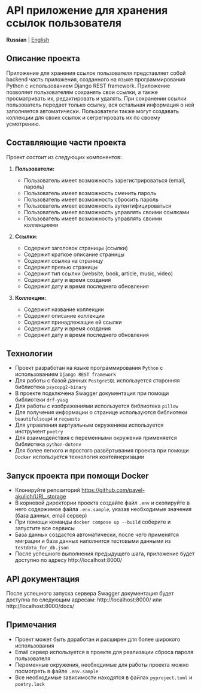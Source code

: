 # API приложение для хранения ссылок пользователя

**Russian** | [English](docs_eng/README.md)

## Описание проекта
Приложение для хранения ссылок пользователя представляет собой backend часть приложения, созданного на языке программирования Python с использованием Django REST framework.
Приложение позволяет пользователям сохранять свои ссылки, а также просматривать их, редактировать и удалять. При сохранении ссылки пользователь передает только ссылку, вся остальная
информация о ней заполняется автоматически. Пользователи также могут создавать коллекции для своих ссылок и сегрегировать их по своему усмотрению.  

## Составляющие части проекта

Проект состоит из следующих компонентов:

1. **Пользователи:**
    - Пользователь имеет возможность зарегистрироваться (email, пароль)   
    - Пользователь имеет возможность сменить пароль   
    - Пользователь имеет возможность сбросить пароль   
    - Пользователь имеет возможность аутентифицироваться   
    - Пользователь имеет возможность управлять своими ссылками
    - Пользователь имеет возможность управлять своими коллекциями

2. **Ссылки:**
   - Содержит заголовок страницы (ссылки)
   - Содержит краткое описание страницы
   - Содержит ссылка на страницу
   - Содержит превью страницы
   - Содержит тип ссылки (website, book, article, music, video)
   - Содержит дату и время создания
   - Содержит дату и время последнего обновления

3. **Коллекции:**
   - Содержит название коллекции
   - Содержит описание коллекции
   - Содержит принадлежащие ей ссылки
   - Содержит дату и время создания
   - Содержит дату и время последнего обновления
   
## Технологии
   - Проект разработан на языке программирования `Python` с использованием `Django REST framework`
   - Для работы с базой данных `PostgreSQL` используется сторонняя библиотека `psycopg2-binary`
   - В проекте подключена Swagger документация при помощи библиотеки `drf-yasg`
   - Для работы с изображениями используется библиотека `pillow`
   - Для получения информации о странице используются библиотеки `beautifulsoup4` и `requests`
   - Для управления виртуальным окружением используется инструмент `poetry`
   - Для взаимодействия с переменными окружения применяется библиотека `python-dotenv`
   - Для более легкого и простого развёртывания проекта при помощи `Docker` используется технология контейнеризации

## Запуск проекта при помощи Docker
   - Клонируйте репозиторий https://github.com/pavel-akulich/URL_storage
   - В корневой директории проекта создайте файл `.env` и скопируйте в него содержимое файла `.env.sample`, указав необходимые значения (база данных, email сервер)
   - При помощи команды `docker compose up --build` соберите и запустите все сервисы
   - База данных создастся автоматически, после чего применятся миграции и база данных наполнится тестовыми данными из `testdata_for_db.json`
   - После успешного выполнения предыдущего шага, приложение будет доступно по адресу http://localhost:8000/

## API документация
После успешного запуска сервера Swagger документация будет доступна по следующим адресам: http://localhost:8000/ или http://localhost:8000/docs/

## Примечания
   - Проект может быть доработан и расширен для более широкого использования
   - Email сервер используется в проекте для реализации сброса пароля пользователя
   - Переменные окружения, необходимые для работы проекта можно посмотреть в файле `.env.sample`
   - Все необходимые зависимости находятся в файлах `pyproject.toml` и `poetry.lock`
